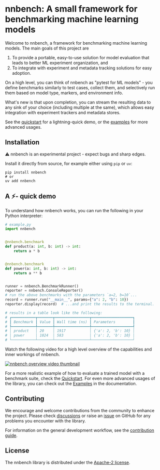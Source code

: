 # nnbench: A small framework for benchmarking machine learning models

Welcome to nnbench, a framework for benchmarking machine learning models.
The main goals of this project are

1. To provide a portable, easy-to-use solution for model evaluation that leads to better ML experiment organization, and
2. To integrate with experiment and metadata tracking solutions for easy adoption.

On a high level, you can think of nnbench as "pytest for ML models" - you define benchmarks similarly to test cases, collect them, and selectively run them based on model type, markers, and environment info.

What's new is that upon completion, you can stream the resulting data to any sink of your choice (including multiple at the same), which allows easy integration with experiment trackers and metadata stores.

See the [quickstart](https://aai-institute.github.io/nnbench/latest/quickstart/) for a lightning-quick demo, or the [examples](https://aai-institute.github.io/nnbench/latest/tutorials/) for more advanced usages.

## Installation

⚠️ nnbench is an experimental project - expect bugs and sharp edges.

Install it directly from source, for example either using `pip` or `uv`:

```shell
pip install nnbench
# or
uv add nnbench
```

## A ⚡️- quick demo

To understand how nnbench works, you can run the following in your Python interpreter:

```python
# example.py
import nnbench


@nnbench.benchmark
def product(a: int, b: int) -> int:
    return a * b


@nnbench.benchmark
def power(a: int, b: int) -> int:
    return a ** b


runner = nnbench.BenchmarkRunner()
reporter = nnbench.ConsoleReporter()
# run the above benchmarks with the parameters `a=2, b=10`...
record = runner.run("__main__", params={"a": 2, "b": 10})
reporter.display(record)  # ...and print the results to the terminal.

# results in a table look like the following:
# ┏━━━━━━━━━━━┳━━━━━━━┳━━━━━━━━━━━━━━━━┳━━━━━━━━━━━━━━━━━━━┓
# ┃ Benchmark ┃ Value ┃ Wall time (ns) ┃ Parameters        ┃
# ┡━━━━━━━━━━━╇━━━━━━━╇━━━━━━━━━━━━━━━━╇━━━━━━━━━━━━━━━━━━━┩
# │ product   │ 20    │ 1917           │ {'a': 2, 'b': 10} │
# │ power     │ 1024  │ 583            │ {'a': 2, 'b': 10} │
# └───────────┴───────┴────────────────┴───────────────────┘
```
Watch the following video for a high level overview of the capabilities and inner workings of nnbench.

[![nnbench overview video thumbnail](https://img.youtube.com/vi/CT9bKq-U8ZQ/0.jpg)](https://www.youtube.com/watch?v=CT9bKq-U8ZQ)

For a more realistic example of how to evaluate a trained model with a benchmark suite, check the [Quickstart](https://aai-institute.github.io/nnbench/latest/quickstart/).
For even more advanced usages of the library, you can check out the [Examples](https://aai-institute.github.io/nnbench/latest/tutorials/) in the documentation.

## Contributing

We encourage and welcome contributions from the community to enhance the project.
Please check [discussions](https://github.com/aai-institute/nnbench/discussions) or raise an [issue](https://github.com/aai-institute/nnbench/issues) on GitHub for any problems you encounter with the library.

For information on the general development workflow, see the [contribution guide](CONTRIBUTING.md).

## License

The nnbench library is distributed under the [Apache-2 license](LICENSE).
